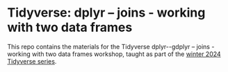 # Tidyverse: dplyr – joins - working with two data frames
This repo contains the materials for the Tidyverse dplyr--gdplyr – joins - working with two data frames workshop, taught as part of the [winter 2024 Tidyverse series](https://github.com/nuitrcs/tidyverse_winter_2024).
